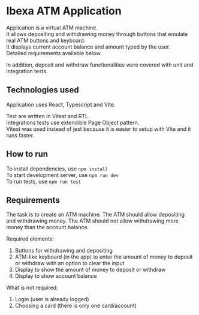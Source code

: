 # Ibexa ATM Application
Application is a virtual ATM machine.<br>
It allows depositing and withdrawing money through buttons that emulate real ATM buttons and keyboard.<br>
It displays current account balance and amount typed by the user.<br>
Detailed requirements available below.

In addition, deposit and withdraw functionalities were covered with unit and integration tests.

## Technologies used
Application uses React, Typescript and Vite.<br>

Test are written in Vitest and RTL.<br>
Integrations tests use extendible Page Object pattern.<br>
Vitest was used instead of jest because it is easier to setup with Vite and it runs faster.

## How to run
To install dependencies, use `npm install`<br>
To start development server, use `npm run dev`<br>
To run tests, use `npm run test`

## Requirements
The task is to create an ATM machine. The ATM should allow depositing and withdrawing money. The ATM should not allow withdrawing more money than the account balance.

Required elements:

1. Buttons for withdrawing and depositing
2. ATM-like keyboard (in the app) to enter the amount of money to deposit or withdraw with an option to clear the input
3. Display to show the amount of money to deposit or withdraw
4. Display to show account balance

What is not required:

1. Login (user is already logged)
2. Choosing a card (there is only one card/account)
